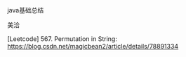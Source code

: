 java基础总结


美洽

[Leetcode] 567. Permutation in String: https://blog.csdn.net/magicbean2/article/details/78891334